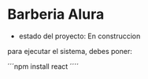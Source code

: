 <h1> Barberia Alura</h1>

- estado del proyecto: En construccion 

para ejecutar el sistema, debes poner:

´´´npm install react ´´´´
